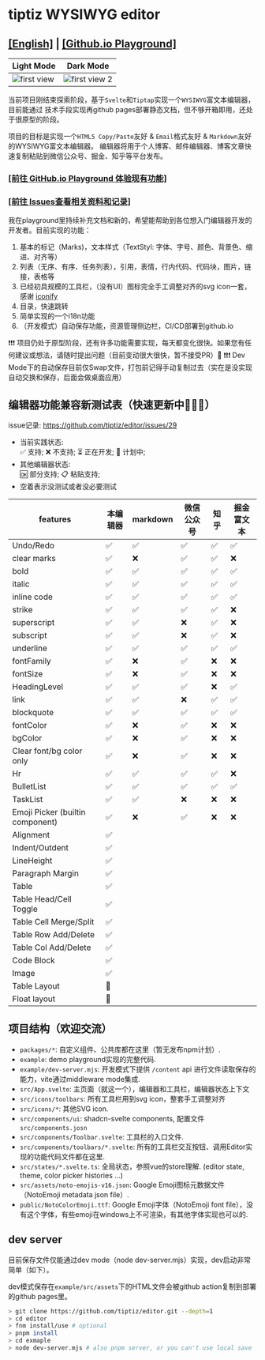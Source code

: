 # tiptiz WYSIWYG editor

## [[English]](./README.en.md) | [[Github.io Playground]](https://tiptiz.github.io/editor)

| Light Mode                                              | Dark Mode                                                  |
|---------------------------------------------------------|------------------------------------------------------------|
| ![first view](./example/public/doc-imgs/first-view.png) | ![first view 2](./example/public/doc-imgs/first-view2.png) |

当前项目刚结束探索阶段，基于`Svelte`和`Tiptap`实现一个`WYSIWYG`富文本编辑器，目前能通过
技术手段实现再github pages部署静态文档，但不够开箱即用，还处于很原型的阶段。

项目的目标是实现一个`HTML5 Copy/Paste`友好 & `Email`格式友好 & `Markdown`友好的WYSIWYG富文本编辑器。
编辑器将用于个人博客、邮件编辑器、博客文章快速复制粘贴到微信公众号、掘金、知乎等平台发布。

### [[前往 GitHub.io Playground 体验现有功能]](https://tiptiz.github.io/editor)

### [[前往 Issues查看相关资料和记录]](https://github.com/tiptiz/editor/issues)

我在playground里持续补充文档和新的，希望能帮助到各位想入门编辑器开发的开发者。目前实现的功能：

1. 基本的标记（Marks)，文本样式（TextStyl: 字体、字号、颜色、背景色、缩进、对齐等）
2. 列表（无序、有序、任务列表），引用，表情，行内代码、代码块，图片，链接，表格等
3. 已经初具规模的工具栏，（没有UI）图标完全手工调整对齐的svg icon一套，感谢 [iconify](https://icon-sets.iconify.design/)
4. 目录，快速跳转
5. 简单实现的一个i18n功能
6. （开发模式）自动保存功能，资源管理侧边栏，CI/CD部署到github.io

❗️❗️❗ 项目仍处于原型阶段，还有许多功能需要实现，每天都变化很快。如果您有任何建议或想法，请随时提出问题（目前变动很大很快，暂不接受PR）🙏
❗️❗️❗ Dev Mode下的自动保存目前仅Swap文件，打包前记得手动复制过去（实在是没实现自动交换和保存，后面会做桌面应用）

## 编辑器功能兼容新测试表（快速更新中🚀🚀🚀）

issue记录: https://github.com/tiptiz/editor/issues/29

+ 当前实践状态:  
  ✅ 支持; ❌ 不支持; ⏳ 正在开发; 🚧 计划中;
+ 其他编辑器状态:  
  🆗 部分支持; 📋 粘贴支持;
+ 空着表示没测试或者没必要测试

| features                         | 本编辑器 | markdown | 微信公众号 | 知乎 | 掘金富文本 |
|----------------------------------|------|----------|-------|----|-------|
| Undo/Redo                        | ✅    | ✅        | ✅     | ✅  | ✅     |
| clear marks                      | ✅    | ❌        | ✅     | ✅  | ❌     |
| bold                             | ✅    | ✅        | ✅     | ✅  | ✅     |
| italic                           | ✅    | ✅        | ✅     | ✅  | ✅     |
| inline code                      | ✅    | ✅        | ✅     | ✅  | ✅     |
| strike                           | ✅    | ✅        | ✅     | ✅  | ❌     |
| superscript                      | ✅    | ✅        | ❌     | ✅  | ❌     |
| subscript                        | ✅    | ✅        | ❌     | ✅  | ❌     |
| underline                        | ✅    | ✅        | ✅     | ✅  | ✅     |
| fontFamily                       | ✅    | ❌        | ✅     | ❌  | ❌     |
| fontSize                         | ✅    | ❌        | ✅     | ❌  | ❌     |
| HeadingLevel                     | ✅    | ✅        | ✅     | ❌  | ✅     |
| link                             | ✅    | ✅        | ❌     | ✅  | ✅     |
| blockquote                       | ✅    | ✅        | ✅     | ✅  | ✅     |
| fontColor                        | ✅    | ❌        | ✅     | ❌  | ❌     |
| bgColor                          | ✅    | ❌        | ✅     | ❌  | ❌     |
| Clear font/bg color only         | ✅    | ❌        | ✅     | ❌  | ❌     |
| Hr                               | ✅    | ✅        | ✅     | ✅  | ❌     |
| BulletList                       | ✅    | ✅        | ✅     | ✅  | ✅     |
| TaskList                         | ✅    | ✅        | ❌     | ❌  | ❌     |
| Emoji Picker (builtin component) | ✅    | ❌        | ✅     | ❌  | ❌     |
| Alignment                        | ✅    |          |       |    |       |
| Indent/Outdent                   | ✅    |          |       |    |       |
| LineHeight                       | ✅    |          |       |    |       |
| Paragraph Margin                 | ✅    |          |       |    |       |
| Table                            | ✅    |          |       |    |       |
| Table Head/Cell Toggle           | ✅    |          |       |    |       |
| Table Cell Merge/Split           | ✅    |          |       |    |       |
| Table Row Add/Delete             | ✅    |          |       |    |       |
| Table Col Add/Delete             | ✅    |          |       |    |       |
| Code Block                       | ✅    |          |       |    |       |
| Image                            | ✅    |          |       |    |       |
| Table Layout                     | 🚧   |          |       |    |       |
| Float layout                     | 🚧   |          |       |    |       |

## 项目结构（欢迎交流）

+ `packages/*`: 自定义组件、公共库都在这里（暂无发布npm计划）.
+ `example`: demo playground实现的完整代码.
+ `example/dev-server.mjs`: 开发模式下提供 `/content` api 进行文件读取保存的能力，vite通过middleware mode集成.
+ `src/App.svelte`: 主页面（就这一个），编辑器和工具栏，编辑器状态上下文
+ `src/icons/toolbars`: 所有工具栏用到svg icon，整套手工调整对齐
+ `src/icons/*`: 其他SVG icon.
+ `src/components/ui`: shadcn-svelte components, 配置文件 `src/components.josn`
+ `src/components/Toolbar.svelte`: 工具栏的入口文件.
+ `src/components/toolbars/*.svelte`: 所有的工具栏交互按钮、调用Editor实现的功能代码文件都在这里.
+ `src/states/*.svelte.ts`: 全局状态，参照vue的store理解. (editor state, theme, color picker histories ...)
+ `src/assets/noto-emojis-v16.json`: Google Emoji图标元数据文件（NotoEmoji metadata json file）.
+ `public/NotoColorEmoji.ttf`: Google Emoji字体（NotoEmoji font file），没有这个字体，有些emoji在windows上不可渲染，有其他字体实现也可以的.

## dev server

目前保存文件仅能通过dev mode（node dev-server.mjs）实现，dev启动非常简单（如下）。

dev模式保存在`example/src/assets`下的HTML文件会被github action复制到部署的github pages里。

```bash
> git clone https://github.com/tiptiz/editor.git --depth=1
> cd editor
> fnm install/use # optional
> pnpm install
> cd exmaple 
> node dev-server.mjs # also pnpm server, or you can't use local save
```
